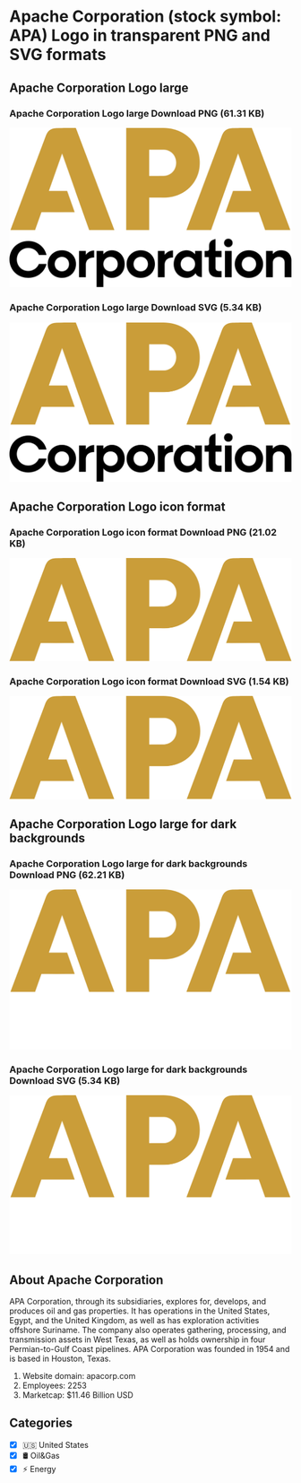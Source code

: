 # Apache Corporation (stock symbol: APA) Logo in transparent PNG and SVG formats

## Apache Corporation Logo large

### Apache Corporation Logo large Download PNG (61.31 KB)

![Apache Corporation Logo large Download PNG (61.31 KB)](/img/orig/APA_BIG-b2a842fd.png)

### Apache Corporation Logo large Download SVG (5.34 KB)

![Apache Corporation Logo large Download SVG (5.34 KB)](/img/orig/APA_BIG-42f61ffa.svg)

## Apache Corporation Logo icon format

### Apache Corporation Logo icon format Download PNG (21.02 KB)

![Apache Corporation Logo icon format Download PNG (21.02 KB)](/img/orig/APA-71682653.png)

### Apache Corporation Logo icon format Download SVG (1.54 KB)

![Apache Corporation Logo icon format Download SVG (1.54 KB)](/img/orig/APA-165129a9.svg)

## Apache Corporation Logo large for dark backgrounds

### Apache Corporation Logo large for dark backgrounds Download PNG (62.21 KB)

![Apache Corporation Logo large for dark backgrounds Download PNG (62.21 KB)](/img/orig/APA_BIG.D-6eec2475.png)

### Apache Corporation Logo large for dark backgrounds Download SVG (5.34 KB)

![Apache Corporation Logo large for dark backgrounds Download SVG (5.34 KB)](/img/orig/APA_BIG.D-a88157fa.svg)

## About Apache Corporation

APA Corporation, through its subsidiaries, explores for, develops, and produces oil and gas properties. It has operations in the United States, Egypt, and the United Kingdom, as well as has exploration activities offshore Suriname. The company also operates gathering, processing, and transmission assets in West Texas, as well as holds ownership in four Permian-to-Gulf Coast pipelines. APA Corporation was founded in 1954 and is based in Houston, Texas.

1. Website domain: apacorp.com
2. Employees: 2253
3. Marketcap: $11.46 Billion USD


## Categories
- [x] 🇺🇸 United States
- [x] 🛢 Oil&Gas
- [x] ⚡ Energy
